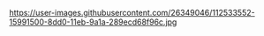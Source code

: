 https://user-images.githubusercontent.com/26349046/112533552-15991500-8dd0-11eb-9a1a-289ecd68f96c.jpg
